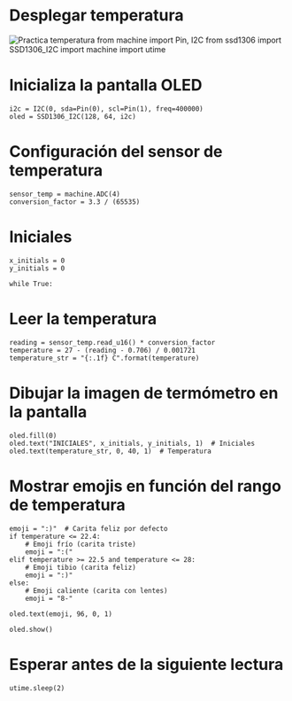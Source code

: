 # Desplegar temperatura
![Practica temperatura](https://github.com/AylinPayan10/PracticasSP/assets/143135552/9d25a8b4-dc45-4ba8-ac15-bb0924794c11)
    from machine import Pin, I2C
    from ssd1306 import SSD1306_I2C
    import machine
    import utime

# Inicializa la pantalla OLED
    i2c = I2C(0, sda=Pin(0), scl=Pin(1), freq=400000)
    oled = SSD1306_I2C(128, 64, i2c)

# Configuración del sensor de temperatura
    sensor_temp = machine.ADC(4)
    conversion_factor = 3.3 / (65535)

# Iniciales
    x_initials = 0
    y_initials = 0

    while True:
# Leer la temperatura
    reading = sensor_temp.read_u16() * conversion_factor
    temperature = 27 - (reading - 0.706) / 0.001721
    temperature_str = "{:.1f} C".format(temperature)

# Dibujar la imagen de termómetro en la pantalla
    oled.fill(0)
    oled.text("INICIALES", x_initials, y_initials, 1)  # Iniciales
    oled.text(temperature_str, 0, 40, 1)  # Temperatura

# Mostrar emojis en función del rango de temperatura
    emoji = ":)"  # Carita feliz por defecto
    if temperature <= 22.4:
        # Emoji frío (carita triste)
        emoji = ":("
    elif temperature >= 22.5 and temperature <= 28:
        # Emoji tibio (carita feliz)
        emoji = ":)"
    else:
        # Emoji caliente (carita con lentes)
        emoji = "8-"

    oled.text(emoji, 96, 0, 1)

    oled.show()

# Esperar antes de la siguiente lectura
    utime.sleep(2)

